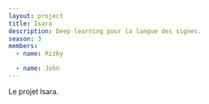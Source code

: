 ```yaml
---
layout: project
title: Isara
description: Deep learning pour la langue des signes.
season: 3
members:
  - name: Rizky

  - name: John
---
```


Le projet Isara.

